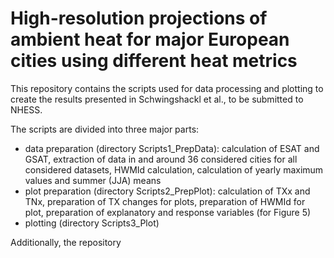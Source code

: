 # High-resolution projections of ambient heat for major European cities using different heat metrics

This repository contains the scripts used for data processing and plotting to create the results presented in Schwingshackl et al., to be submitted to NHESS.

The scripts are divided into three major parts:
- data preparation (directory Scripts1_PrepData): calculation of ESAT and GSAT, extraction of data in and around 36 considered cities for all considered datasets, HWMId calculation, calculation of yearly maximum values and summer (JJA) means
- plot preparation (directory Scripts2_PrepPlot): calculation of TXx and TNx, preparation of TX changes for plots, preparation of HWMId for plot, preparation of explanatory and response variables (for Figure 5) 
- plotting (directory Scripts3_Plot)

Additionally, the repository
